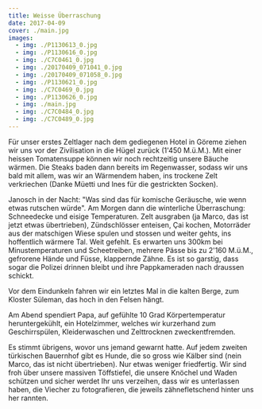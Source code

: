 ```yaml
---
title: Weisse Überraschung
date: 2017-04-09
cover: ./main.jpg
images:
  - img: ./P1130613_0.jpg
  - img: ./P1130616_0.jpg
  - img: ./C7C0461_0.jpg
  - img: ./20170409_071041_0.jpg
  - img: ./20170409_071058_0.jpg
  - img: ./P1130621_0.jpg
  - img: ./C7C0469_0.jpg
  - img: ./P1130626_0.jpg
  - img: ./main.jpg
  - img: ./C7C0484_0.jpg
  - img: ./C7C0489_0.jpg
---
```


Für unser erstes Zeltlager nach dem gediegenen Hotel in Göreme ziehen wir uns vor der Zivilisation in die Hügel zurück (1'450 M.ü.M.). Mit einer heissen Tomatensuppe können wir noch rechtzeitig unsere Bäuche wärmen. Die Steaks baden dann bereits im Regenwasser, sodass wir uns bald mit allem, was wir an Wärmendem haben, ins trockene Zelt verkriechen (Danke Müetti und Ines für die gestrickten Socken).

Janosch in der Nacht: "Was sind das für komische Geräusche, wie wenn etwas rutschen würde". Am Morgen dann die winterliche Überraschung: Schneedecke und eisige Temperaturen. Zelt ausgraben (ja Marco, das ist jetzt etwas übertrieben), Zündschlösser enteisen, Çai kochen, Motorräder aus der matschigen Wiese spulen und stossen und weiter gehts, ins hoffentlich wärmere Tal. Weit gefehlt. Es erwarten uns 300km bei Minustemperaturen und Scheetreiben, mehrere Pässe bis zu 2'160 M.ü.M., gefrorene Hände und Füsse, klappernde Zähne. Es ist so garstig, dass sogar die Polizei drinnen bleibt und ihre Pappkameraden nach draussen schickt. 

Vor dem Eindunkeln fahren wir ein letztes Mal in die kalten Berge, zum Kloster Süleman, das hoch in den Felsen hängt.

Am Abend spendiert Papa, auf gefühlte 10 Grad Körpertemperatur heruntergekühlt, ein Hotelzimmer, welches wir kurzerhand zum Geschirrspülen, Kleiderwaschen und Zelttrocknen zweckentfremden.

Es stimmt übrigens, wovor uns jemand gewarnt hatte. Auf jedem zweiten türkischen Bauernhof gibt es Hunde, die so gross wie Kälber sind (nein Marco, das ist nicht übertrieben). Nur etwas weniger friedfertig. Wir sind froh über unsere massiven Töffstiefel, die unsere Knöchel und Waden schützen und sicher werdet Ihr uns verzeihen, dass wir es unterlassen haben, die Viecher zu fotografieren, die jeweils zähnefletschend hinter uns her rannten.